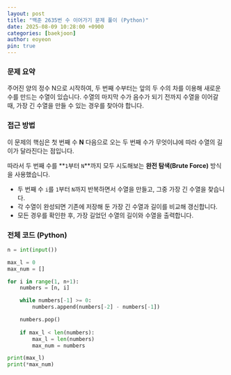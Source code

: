 ```yaml
---
layout: post
title: "백준 2635번 수 이어가기 문제 풀이 (Python)"
date: 2025-08-09 10:28:00 +0900
categories: [baekjoon]
author: eoyeon
pin: true
---
```


### 문제 요약
주어진 양의 정수 N으로 시작하여, 두 번째 수부터는 앞의 두 수의 차를 이용해 새로운 수를 만드는 수열이 있습니다. 수열의 마지막 수가 음수가 되기 전까지 수열을 이어갈 때, 가장 긴 수열을 만들 수 있는 경우를 찾아야 합니다.

### 접근 방법
이 문제의 핵심은 첫 번째 수 **N** 다음으로 오는 두 번째 수가 무엇이냐에 따라 수열의 길이가 달라진다는 점입니다.

따라서 두 번째 수를 **`1`부터 `N`**까지 모두 시도해보는 **완전 탐색(Brute Force)** 방식을 사용했습니다.
- 두 번째 수 `i`를 `1`부터 `N`까지 반복하면서 수열을 만들고, 그중 가장 긴 수열을 찾습니다.
- 각 수열이 완성되면 기존에 저장해 둔 가장 긴 수열과 길이를 비교해 갱신합니다.
- 모든 경우를 확인한 후, 가장 길었던 수열의 길이와 수열을 출력합니다.

### 전체 코드 (Python)

```python
n = int(input())

max_l = 0
max_num = []

for i in range(1, n+1):
    numbers = [n, i]

    while numbers[-1] >= 0:
        numbers.append(numbers[-2] - numbers[-1])

    numbers.pop()
    
    if max_l < len(numbers):
        max_l = len(numbers)
        max_num = numbers

print(max_l)
print(*max_num)
```